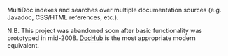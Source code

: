 MultiDoc indexes and searches over multiple documentation sources (e.g. Javadoc, CSS/HTML references, etc.).

N.B. This project was abandoned soon after basic functionality was prototyped in mid-2008. [DocHub](http://dochub.io) is the most appropriate modern equivalent.